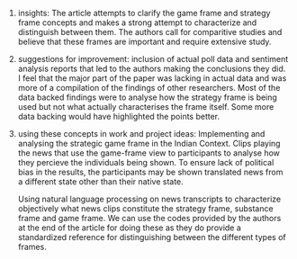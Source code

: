1. insights:
   The article attempts to clarify the game frame and strategy frame concepts and makes a strong attempt to characterize and distinguish between them.
   The authors call for comparitive studies and believe that these frames are important and require extensive study. 

3. suggestions for improvement:
   inclusion of actual poll data and sentiment analysis reports that led to the authors making the conclusions they did. I feel that the major part of the paper
   was lacking in actual data and was more of a compilation of the findings of other researchers. Most of the data backed findings were to analyse how the strategy
   frame is being used but not what actually characterises the frame itself. Some more data backing would have highlighted the points better.

5. using these concepts in work and project ideas:
   Implementing and analysing the strategic game frame in the Indian Context. Clips playing the news that use the game-frame view to participants
   to analyse how they percieve the individuals being shown. To ensure lack of political bias in the results, the participants may be shown translated news from
   a different state other than their native state.

   Using natural language processing on news transcripts to characterize objectively what news clips constitute the strategy frame, substance frame and game frame.
   We can use the codes provided by the authors at the end of the article for doing these as they do provide a standardized reference for distinguishing between the
   different types of frames.
